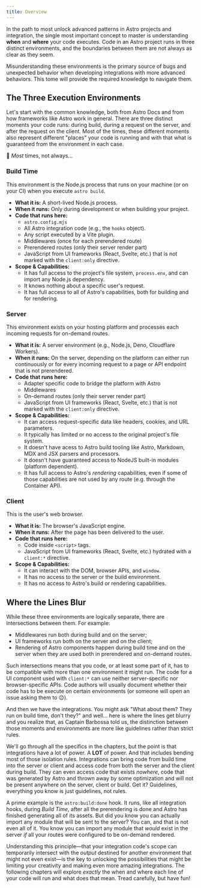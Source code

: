 ```yaml
---
title: Overview
---
```


In the path to most unlock advanced patterns in Astro projects and integration, the single most important concept to master is understanding **when** and **where** your code executes. Code in an Astro project runs in three distinct environments, and the boundaries between them are not always as clear as they seem.

Misunderstanding these environments is the primary source of bugs and unexpected behavior when developing integrations with more advanced behaviors. This tome will provide the required knowledge to navigate them.

## The Three Execution Environments

Let's start with the common knowledge, both from Astro Docs and from how frameworks like Astro work in general. There are three distinct moments your code runs: during build, during a request on the server, and after the request on the client. Most of the times, these different moments also represent different "places" your code is running and with that what is guaranteed from the environment in each case.

:eyes: _Most_ times, not always...

### Build Time

This environment is the Node.js process that runs on your machine (or on your CI) when you execute `astro build`.

- **What it is:** A short-lived Node.js process.
- **When it runs:** Only during development or when building your project.
- **Code that runs here:**
  - `astro.config.mjs`
  - All Astro integration code (e.g., the `hooks` object).
  - Any script executed by a Vite plugin.
  - Middlewares (once for each prerendered route)
  - Prerendered routes (only their server render part)
  - JavaScript from UI frameworks (React, Svelte, etc.) that is not marked with the `client:only` directive.
- **Scope & Capabilities:**
  - It has full access to the project's file system, `process.env`, and can import any Node.js dependency.
  - It knows nothing about a specific user's request.
  - It has full access to all of Astro's capabilities, both for building and for rendering.

### Server

This environment exists on your hosting platform and processes each incoming requests for on-demand routes.

- **What it is:** A server environment (e.g., Node.js, Deno, Cloudflare Workers).
- **When it runs:** On the server, depending on the platform can either run continuously or for every incoming request to a page or API endpoint that is not prerendered.
- **Code that runs here:**
  - Adapter specific code to bridge the platform with Astro
  - Middlewares
  - On-demand routes (only their server render part)
  - JavaScript from UI frameworks (React, Svelte, etc.) that is not marked with the `client:only` directive.
- **Scope & Capabilities:**
  - It can access request-specific data like headers, cookies, and URL parameters.
  - It typically has limited or no access to the original project's file system.
  - It doesn't have acess to Astro build tooling like Astro, Markdown, MDX and JSX parsers and processors.
  - It doesn't have guaranteed access to NodeJS built-in modules (platform dependent).
  - It has full access to Astro's _rendering_ capabilities, even if some of those capabilities are not used by any route (e.g. through the Container API).

### Client

This is the user's web browser.

- **What it is:** The browser's JavaScript engine.
- **When it runs:** After the page has been delivered to the user.
- **Code that runs here:**
  - Code inside `<script>` tags.
  - JavaScript from UI frameworks (React, Svelte, etc.) hydrated with a `client:*` directive.
- **Scope & Capabilities:**
  - It can interact with the DOM, browser APIs, and `window`.
  - It has no access to the server or the build environment.
  - It has no access to Astro's build or rendering capabilities.

## Where the Lines Blur

While these three environments are logically separate, there are intersections between them. For example:

- Middlewares run both during build and on the server;
- UI frameworks run both on the server and on the client;
- Rendering of Astro components happen during build time and on the server when they are used both in prerendered and on-demand routes.

Such intersections means that you code, or at least some part of it, has to be compatible with more than one environment it might run. The code for a UI component used with `client:*` can use neither server-specific nor browser-specific APIs. Code authors will usually document whether their code has to be execute on certain environments (or someone will open an issue asking them to :wink:).

And then we have the integrations. You might ask "What about them? They run on build time, don't they?" and well... here is where the lines get blurry and you realize that, as Captain Barbossa told us, the distinction between those moments and environments are more like guidelines rather than strict rules.

We'll go through all the specifics in the chapters, but the point is that integrations have a lot of power. A **LOT** of power. And that includes bending most of those isolation rules. Integrations can bring code from build time into the server or client and access code from both the server and the client during build. They can even access code that exists _nowhere_, code that was generated by Astro and thrown away by some optimization and will not be present anywhere on the server, client or build. Get it? Guidelines, everything you know is just guidelines, not rules.

A prime example is the `astro:build:done` hook. It runs, like all integration hooks, during _Build Time_, after all the prerendering is done and Astro has finished generating all of its assets. But did you know you can actually import any module that will be sent to the server? You can, and that is not even all of it. You know you can import any module that _would_ exist in the server _if_ all your routes were configured to be on-demand rendered.

Understanding this principle—that your integration code's scope can temporarily intersect with the _output_ destined for another environment that might not even exist—is the key to unlocking the possibilities that might be limiting your creativity and making even more amazing integrations. The following chapters will explore _exactly_ the when and where each line of your code will run and what does that mean. Tread carefully, but have fun!
